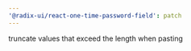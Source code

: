 ```yaml
---
'@radix-ui/react-one-time-password-field': patch
---
```


truncate values ​​that exceed the length when pasting
